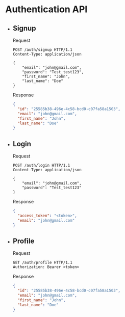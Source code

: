# Authentication API

- ## Signup

  Request

  ```http
  POST /auth/signup HTTP/1.1
  Content-Type: application/json

  {
      "email": "john@gmail.com",
      "password": "Test_test123",
      "first_name": "John",
      "last_name": "Doe"
  }
  ```

  Response

  ```json
  {
    "id": "25585b38-496e-4c58-bcd0-c07fa58a1503",
    "email": "john@gmail.com",
    "first_name": "John",
    "last_name": "Doe"
  }
  ```

- ## Login

  Request

  ```http
  POST /auth/login HTTP/1.1
  Content-Type: application/json

  {
      "email": "john@gmail.com",
      "password": "Test_test123"
  }
  ```

  Response

  ```json
  {
    "access_token": "<token>",
    "email": "john@gmail.com"
  }
  ```

- ## Profile
  Request
  ```http
  GET /auth/profile HTTP/1.1
  Authorization: Bearer <token>
  ```
  Response
  ```json
  {
    "id": "25585b38-496e-4c58-bcd0-c07fa58a1503",
    "email": "john@gmail.com",
    "first_name": "John",
    "last_name": "Doe"
  }
  ```
